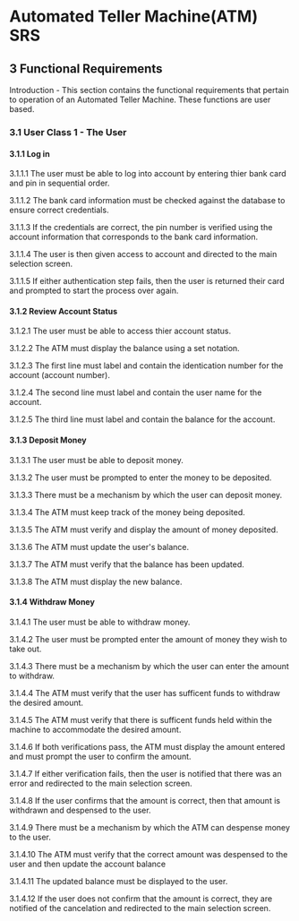 # Automated Teller Machine(ATM) SRS
## 3 Functional Requirements
Introduction - 
This section contains the functional requirements that pertain to operation of an Automated Teller Machine. These functions are user based.
### 3.1 User Class 1 - The User
#### 3.1.1 Log in
3.1.1.1 The user must be able to log into account by entering thier bank card and pin in sequential order.

3.1.1.2 The bank card information must be checked against the database to ensure correct credentials.

3.1.1.3 If the credentials are correct, the pin number is verified using the account information that corresponds to the bank card information.

3.1.1.4 The user is then given access to account and directed to the main selection screen. 

3.1.1.5 If either authentication step fails, then the user is returned their card and prompted to start the process over again.

#### 3.1.2 Review Account Status

3.1.2.1 The user must be able to access thier account status.

3.1.2.2 The ATM must display the balance using a set notation.

3.1.2.3 The first line must label and contain the identication number for the account (account number).

3.1.2.4 The second line must label and contain the user name for the account.

3.1.2.5 The third line must label and contain the balance for the account.

#### 3.1.3 Deposit Money

3.1.3.1 The user must be able to deposit money. 

3.1.3.2 The user must be prompted to enter the money to be deposited.

3.1.3.3 There must be a mechanism by which the user can deposit money.

3.1.3.4 The ATM must keep track of the money being deposited.

3.1.3.5 The ATM must verify and display the amount of money deposited.

3.1.3.6 The ATM must update the user's balance.

3.1.3.7 The ATM must verify that the balance has been updated.

3.1.3.8 The ATM must display the new balance.

#### 3.1.4 Withdraw Money

3.1.4.1 The user must be able to withdraw money.

3.1.4.2 The user must be prompted enter the amount of money they wish to take out.

3.1.4.3 There must be a mechanism by which the user can enter the amount to withdraw.

3.1.4.4 The ATM must verify that the user has sufficent funds to withdraw the desired amount.

3.1.4.5 The ATM must verify that there is sufficent funds held within the machine to accommodate the desired amount.

3.1.4.6 If both verifications pass, the ATM must display the amount entered and must prompt the user to confirm the amount.

3.1.4.7 If either verification fails, then the user is notified that there was an error and redirected to the main selection screen.

3.1.4.8 If the user confirms that the amount is correct, then that amount is withdrawn and despensed to the user.

3.1.4.9 There must be a mechanism by which the ATM can despense money to the user.

3.1.4.10 The ATM must verify that the correct amount was despensed to the user and then update the account balance

3.1.4.11 The updated balance must be displayed to the user.

3.1.4.12 If the user does not confirm that the amount is correct, they are notified of the cancelation and redirected to the main selection screen.